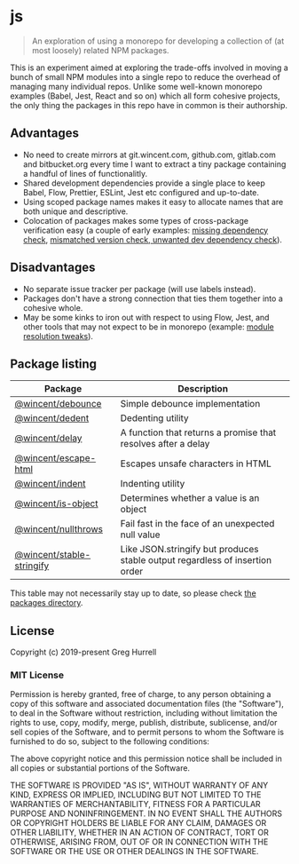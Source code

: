 # js

> An exploration of using a monorepo for developing a collection of (at most loosely) related NPM packages.

This is an experiment aimed at exploring the trade-offs involved in moving a bunch of small NPM modules into a single repo to reduce the overhead of managing many individual repos. Unlike some well-known monorepo examples (Babel, Jest, React and so on) which all form cohesive projects, the only thing the packages in this repo have in common is their authorship.

## Advantages

- No need to create mirrors at git.wincent.com, github.com, gitlab.com and bitbucket.org every time I want to extract a tiny package containing a handful of lines of functionalitly.
- Shared development dependencies provide a single place to keep Babel, Flow, Prettier, ESLint, Jest etc configured and up-to-date.
- Using scoped package names makes it easy to allocate names that are both unique and descriptive.
- Colocation of packages makes some types of cross-package verification easy (a couple of early examples: [missing dependency check](https://github.com/wincent/js/commit/02e2eb280db050e523d2a3e065a93f0ef221fb82), [mismatched version check, unwanted dev dependency check](https://github.com/wincent/js/commit/c7147c86b055ab1ecc57a24b29cb7ef274dc69de)).

## Disadvantages

- No separate issue tracker per package (will use labels instead).
- Packages don't have a strong connection that ties them together into a cohesive whole.
- May be some kinks to iron out with respect to using Flow, Jest, and other tools that may not expect to be in monorepo (example: [module resolution tweaks](https://github.com/wincent/js/commit/fe2d7318dc94354306331eb9f5b0d191a831fd9a)).

## Package listing

| Package                                                                                          | Description                                                                  |
| ------------------------------------------------------------------------------------------------ | ---------------------------------------------------------------------------- |
| [@wincent/debounce](https://github.com/wincent/js/tree/master/packages/debounce)                 | Simple debounce implementation                                               |
| [@wincent/dedent](https://github.com/wincent/js/tree/master/packages/dedent)                     | Dedenting utility                                                            |
| [@wincent/delay](https://github.com/wincent/js/tree/master/packages/delay)                       | A function that returns a promise that resolves after a delay                |
| [@wincent/escape-html](https://github.com/wincent/js/tree/master/packages/escape-html)           | Escapes unsafe characters in HTML                                            |
| [@wincent/indent](https://github.com/wincent/js/tree/master/packages/indent)                     | Indenting utility                                                            |
| [@wincent/is-object](https://github.com/wincent/js/tree/master/packages/is-object)               | Determines whether a value is an object                                      |
| [@wincent/nullthrows](https://github.com/wincent/js/tree/master/packages/nullthrows)             | Fail fast in the face of an unexpected null value                            |
| [@wincent/stable-stringify](https://github.com/wincent/js/tree/master/packages/stable-stringify) | Like JSON.stringify but produces stable output regardless of insertion order |

This table may not necessarily stay up to date, so please check [the packages directory](https://github.com/wincent/js/tree/master/packages).

## License

Copyright (c) 2019-present Greg Hurrell

### MIT License

Permission is hereby granted, free of charge, to any person obtaining a copy of this software and associated documentation files (the "Software"), to deal in the Software without restriction, including without limitation the rights to use, copy, modify, merge, publish, distribute, sublicense, and/or sell copies of the Software, and to permit persons to whom the Software is furnished to do so, subject to the following conditions:

The above copyright notice and this permission notice shall be included in all copies or substantial portions of the Software.

THE SOFTWARE IS PROVIDED "AS IS", WITHOUT WARRANTY OF ANY KIND, EXPRESS OR IMPLIED, INCLUDING BUT NOT LIMITED TO THE WARRANTIES OF MERCHANTABILITY, FITNESS FOR A PARTICULAR PURPOSE AND NONINFRINGEMENT. IN NO EVENT SHALL THE AUTHORS OR COPYRIGHT HOLDERS BE LIABLE FOR ANY CLAIM, DAMAGES OR OTHER LIABILITY, WHETHER IN AN ACTION OF CONTRACT, TORT OR OTHERWISE, ARISING FROM, OUT OF OR IN CONNECTION WITH THE SOFTWARE OR THE USE OR OTHER DEALINGS IN THE SOFTWARE.
